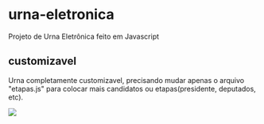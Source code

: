 # urna-eletronica
Projeto de Urna Eletrônica feito em Javascript
## customizavel
Urna completamente customizavel, precisando mudar apenas o arquivo "etapas.js" para colocar mais candidatos ou etapas(presidente, deputados, etc). 

<a href='https://www.rocketseat.com.br'><img src="https://img.shields.io/static/v1?label=Blog&message=Rocketseat&color=7159c1&style=for-the-badge&logo=ghost"/></a>
